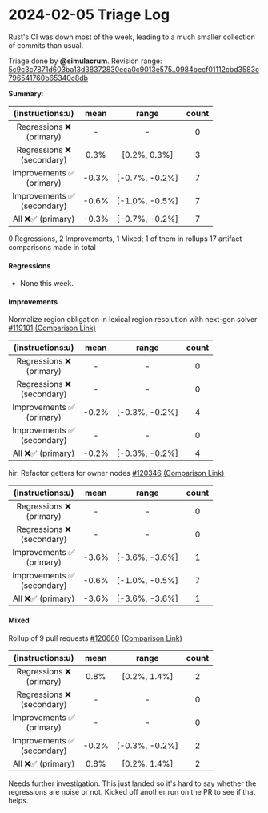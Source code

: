 # 2024-02-05 Triage Log

Rust's CI was down most of the week, leading to a much smaller collection of
commits than usual.

Triage done by **@simulacrum**.
Revision range: [5c9c3c7871d603ba13d38372830eca0c9013e575..0984becf01112cbd3583c796541760b65340c8db](https://perf.rust-lang.org/?start=5c9c3c7871d603ba13d38372830eca0c9013e575&end=0984becf01112cbd3583c796541760b65340c8db&absolute=false&stat=instructions%3Au)

**Summary**:

| (instructions:u)                   | mean  | range          | count |
|:----------------------------------:|:-----:|:--------------:|:-----:|
| Regressions ❌ <br /> (primary)    | -     | -              | 0     |
| Regressions ❌ <br /> (secondary)  | 0.3%  | [0.2%, 0.3%]   | 3     |
| Improvements ✅ <br /> (primary)   | -0.3% | [-0.7%, -0.2%] | 7     |
| Improvements ✅ <br /> (secondary) | -0.6% | [-1.0%, -0.5%] | 7     |
| All ❌✅ (primary)                 | -0.3% | [-0.7%, -0.2%] | 7     |


0 Regressions, 2 Improvements, 1 Mixed; 1 of them in rollups
17 artifact comparisons made in total

#### Regressions

* None this week.

#### Improvements

Normalize region obligation in lexical region resolution with next-gen solver [#119101](https://github.com/rust-lang/rust/pull/119101) [(Comparison Link)](https://perf.rust-lang.org/compare.html?start=f3d71c9249072413f014b378bb5ea79c8a7dc9a7&end=cb4d9a1902b3ea17e93872dafb76d24aa6295c47&stat=instructions:u)

| (instructions:u)                   | mean  | range          | count |
|:----------------------------------:|:-----:|:--------------:|:-----:|
| Regressions ❌ <br /> (primary)    | -     | -              | 0     |
| Regressions ❌ <br /> (secondary)  | -     | -              | 0     |
| Improvements ✅ <br /> (primary)   | -0.2% | [-0.3%, -0.2%] | 4     |
| Improvements ✅ <br /> (secondary) | -     | -              | 0     |
| All ❌✅ (primary)                 | -0.2% | [-0.3%, -0.2%] | 4     |


hir: Refactor getters for owner nodes [#120346](https://github.com/rust-lang/rust/pull/120346) [(Comparison Link)](https://perf.rust-lang.org/compare.html?start=80deabd0987201e1b8d060400f50e03309a0105e&end=d53ddcd8bbb41cd977ab4f7a54886fd7779c0eba&stat=instructions:u)

| (instructions:u)                   | mean  | range          | count |
|:----------------------------------:|:-----:|:--------------:|:-----:|
| Regressions ❌ <br /> (primary)    | -     | -              | 0     |
| Regressions ❌ <br /> (secondary)  | -     | -              | 0     |
| Improvements ✅ <br /> (primary)   | -3.6% | [-3.6%, -3.6%] | 1     |
| Improvements ✅ <br /> (secondary) | -0.6% | [-1.0%, -0.5%] | 7     |
| All ❌✅ (primary)                 | -3.6% | [-3.6%, -3.6%] | 1     |

#### Mixed

Rollup of 9 pull requests [#120660](https://github.com/rust-lang/rust/pull/120660) [(Comparison Link)](https://perf.rust-lang.org/compare.html?start=0984becf01112cbd3583c796541760b65340c8db&end=8c0b4f67c9b4bf477df38c16669fd576d46a2b3d&stat=instructions:u)

| (instructions:u)                   | mean  | range          | count |
|:----------------------------------:|:-----:|:--------------:|:-----:|
| Regressions ❌ <br /> (primary)    | 0.8%  | [0.2%, 1.4%]   | 2     |
| Regressions ❌ <br /> (secondary)  | -     | -              | 0     |
| Improvements ✅ <br /> (primary)   | -     | -              | 0     |
| Improvements ✅ <br /> (secondary) | -0.2% | [-0.3%, -0.2%] | 2     |
| All ❌✅ (primary)                 | 0.8%  | [0.2%, 1.4%]   | 2     |

Needs further investigation. This just landed so it's hard to say whether the
regressions are noise or not. Kicked off another run on the PR to see if that
helps.
